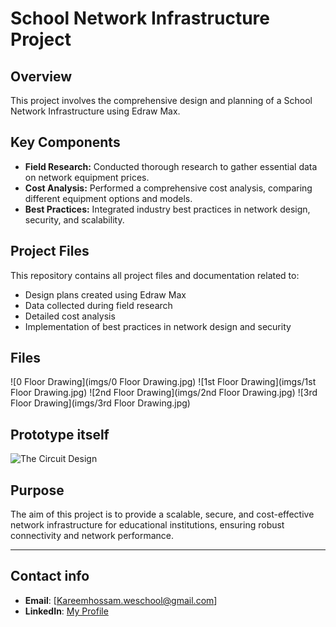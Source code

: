 # School Network Infrastructure Project

## Overview

This project involves the comprehensive design and planning of a School Network Infrastructure using Edraw Max.

## Key Components

- **Field Research:** Conducted thorough research to gather essential data on network equipment prices.
- **Cost Analysis:** Performed a comprehensive cost analysis, comparing different equipment options and models.
- **Best Practices:** Integrated industry best practices in network design, security, and scalability.

## Project Files

This repository contains all project files and documentation related to:

- Design plans created using Edraw Max
- Data collected during field research
- Detailed cost analysis
- Implementation of best practices in network design and security

## Files

![0 Floor Drawing](imgs/0 Floor Drawing.jpg)
![1st Floor Drawing](imgs/1st Floor Drawing.jpg)
![2nd Floor Drawing](imgs/2nd Floor Drawing.jpg)
![3rd Floor Drawing](imgs/3rd Floor Drawing.jpg)




## Prototype itself

![The Circuit Design](/imgs/IMG_20240408_185543-removebg-preview.png)

## Purpose

The aim of this project is to provide a scalable, secure, and cost-effective network infrastructure for educational institutions, ensuring robust connectivity and network performance.

---
## Contact info
- **Email**: [Kareemhossam.weschool@gmail.com]
- **LinkedIn**: [My Profile](www.linkedin.com/in/kareem-hossam-ghorab-a52b35235/)
